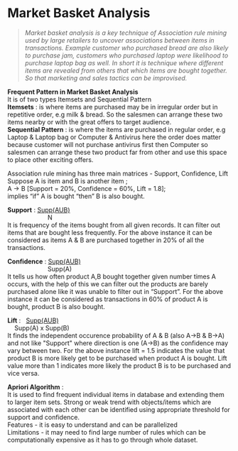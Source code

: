 # Market Basket Analysis
> *Market basket analysis is a key technique of Association rule mining used by large retailers to uncover associations between items in transactions. Example customer who purchased bread are also likely to purchase jam, customers who purchased laptop were likelihood to purchase laptop bag as well. In short it is technique where different items are revealed from others that which items are bought together. <br>
So that marketing and sales tactics can be improvised.*<br>

**Frequent Pattern in Market Basket Analysis**<br>
It is of two types Itemsets and Sequential Pattern <br>
**Itemsets** : is where items are purchased may be in irregular order but in repetitive order, e.g milk & bread. So the salesmen can arrange these two items nearby or with the great offers to target audience. <br>
**Sequential Pattern** : is where the items are purchased in regular order, e.g Laptop & Laptop bag or Computer & Antivirus here the order does matter because customer will not purchase antivirus first then Computer so salesmen can arrange these two product far from other and use this space to place other exciting offers. <br>

Association rule mining has three main matrices - Support, Confidence, Lift
Suppose A is item and B is another item ;   <br>
A -> B [Support = 20%, Confidence = 60%, Lift = 1.8]; <br>
implies “if” A is bought “then” B is also bought. <br>

**Support** : <ins>Supp(AUB)</ins><br>
&nbsp;&nbsp;&nbsp;&nbsp;&nbsp;&nbsp;&nbsp;&nbsp;&nbsp;&nbsp;&nbsp;&nbsp;&nbsp;&nbsp;&nbsp;&nbsp;&nbsp;&nbsp;&nbsp;&nbsp;&nbsp;&nbsp;&nbsp;N  <br>
It is frequency of the items bought from all given records. It can filter out items that are bought less frequently.
For the above instance it can be considered as items A & B are purchased together in 20% of all the transactions.<br>

**Confidence** : <ins>Supp(AUB)</ins><br>
&nbsp;&nbsp;&nbsp;&nbsp;&nbsp;&nbsp;&nbsp;&nbsp;&nbsp;&nbsp;&nbsp;&nbsp;&nbsp;&nbsp;&nbsp;&nbsp;&nbsp;&nbsp;&nbsp;&nbsp;&nbsp;&nbsp;&nbsp;Supp(A)  <br>
It tells us how often product A,B bought together given number times A  occurs, with the help of this we can filter out the products are barely purchased alone like it was unable to filter out in “Support”.
For the above instance it can be considered as transactions in 60% of product A is bought, product B is also bought.<br>

**Lift** : &nbsp;&nbsp;<ins>Supp(AUB)</ins><br>
&nbsp;&nbsp;&nbsp;&nbsp;Supp(A) x Supp(B)  <br>
It finds the independent occurence probability of A & B (also A->B & B->A) and not like "Support" where direction is one (A->B) as the confidence may vary between two.
For the above instance lift = 1.5 indicates the value that product B is more likely get to be purchased when product A is bought. Lift value more than 1 indicates more likely the product B is to be purchased and vice versa.

**Apriori Algorithm** :<br>
It is used to find frequent individual items in database and extending them to larger item sets.
Strong or weak trend with objects/items which are associated with each other can be identified using appropriate threshold for support and confidence.<br>
Features - it is easy to understand and can be parallelized <br>
Limitations - it may need to find large number of rules which can be computationally expensive as it has to go through whole dataset.

